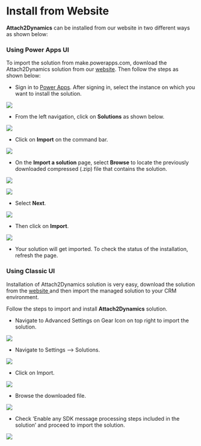 # Install from Website

**Attach2Dynamics** can be installed from our website in two different ways as shown below:

### Using Power Apps UI

To import the solution from make.powerapps.com, download the Attach2Dynamics solution from our [website](https://www.inogic.com/product/productivity-apps/attach-2-dynamics-365-crm-upload-multiple-files-sharepoint-cloud-storage). Then follow the steps as shown below:

* Sign in to [Power Apps](https://make.powerapps.com/?utm\_source=padocs\&utm\_medium=linkinadoc\&utm\_campaign=referralsfromdoc). After signing in, select the instance on which you want to install the solution.

![](<../../.gitbook/assets/1 (107).png>)

* From the left navigation, click on **Solutions** as shown below.

![](<../../.gitbook/assets/2 (20).png>)

* Click on **Import** on the command bar.

![](<../../.gitbook/assets/3 (11).png>)

*  On the **Import a solution** page, select **Browse** to locate the previously downloaded compressed (.zip) file that contains the solution.

![](<../../.gitbook/assets/4 (30).png>)

![](<../../.gitbook/assets/5 (6).png>)

* Select **Next**.

![](<../../.gitbook/assets/6 (7).png>)

* Then click on **Import**.

![](<../../.gitbook/assets/7 (12).png>)

* Your solution will get imported. To check the status of the installation, refresh the page.

### Using Classic UI

Installation of Attach2Dynamics solution is very easy, download the solution from the [website ](https://www.inogic.com/product/productivity-apps/attach-2-dynamics-365-crm-upload-multiple-files-sharepoint-cloud-storage)and then import the managed solution to your CRM environment.&#x20;

Follow the steps to import and install **Attach2Dynamics** solution.

* Navigate to Advanced Settings on Gear Icon on top right to import the solution.

![](<../../.gitbook/assets/1 (225).png>)

* Navigate to Settings --> Solutions.

![](../../.gitbook/assets/2.png)

* Click on Import.

![](<../../.gitbook/assets/3 (9).png>)

* Browse the downloaded file.

![](<../../.gitbook/assets/4 (3).png>)

* Check ‘Enable any SDK message processing steps included in the solution’ and proceed to import the solution.

![](<../../.gitbook/assets/5 (19).png>)

###
